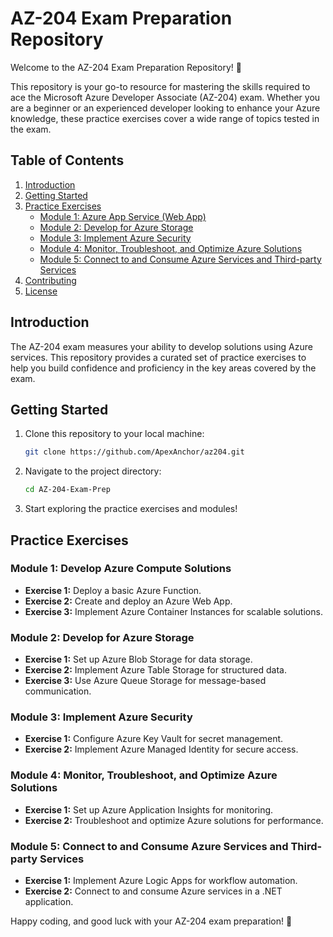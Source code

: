 # AZ-204 Exam Preparation Repository

Welcome to the AZ-204 Exam Preparation Repository! 🚀

This repository is your go-to resource for mastering the skills required to ace the Microsoft Azure Developer Associate (AZ-204) exam. Whether you are a beginner or an experienced developer looking to enhance your Azure knowledge, these practice exercises cover a wide range of topics tested in the exam.

## Table of Contents

1. [Introduction](#introduction)
2. [Getting Started](#getting-started)
3. [Practice Exercises](#practice-exercises)
   - [Module 1: Azure App Service (Web App)](#module-1-develop-azure-compute-solutions)
   - [Module 2: Develop for Azure Storage](#module-2-develop-for-azure-storage)
   - [Module 3: Implement Azure Security](#module-3-implement-azure-security)
   - [Module 4: Monitor, Troubleshoot, and Optimize Azure Solutions](#module-4-monitor-troubleshoot-and-optimize-azure-solutions)
   - [Module 5: Connect to and Consume Azure Services and Third-party Services](#module-5-connect-to-and-consume-azure-services-and-third-party-services)
4. [Contributing](#contributing)
5. [License](#license)

## Introduction

The AZ-204 exam measures your ability to develop solutions using Azure services. This repository provides a curated set of practice exercises to help you build confidence and proficiency in the key areas covered by the exam.

## Getting Started

1. Clone this repository to your local machine:

    ```bash
    git clone https://github.com/ApexAnchor/az204.git
    ```

2. Navigate to the project directory:

    ```bash
    cd AZ-204-Exam-Prep
    ```

3. Start exploring the practice exercises and modules!

## Practice Exercises

### Module 1: Develop Azure Compute Solutions

- **Exercise 1:** Deploy a basic Azure Function.
- **Exercise 2:** Create and deploy an Azure Web App.
- **Exercise 3:** Implement Azure Container Instances for scalable solutions.

### Module 2: Develop for Azure Storage

- **Exercise 1:** Set up Azure Blob Storage for data storage.
- **Exercise 2:** Implement Azure Table Storage for structured data.
- **Exercise 3:** Use Azure Queue Storage for message-based communication.

### Module 3: Implement Azure Security

- **Exercise 1:** Configure Azure Key Vault for secret management.
- **Exercise 2:** Implement Azure Managed Identity for secure access.

### Module 4: Monitor, Troubleshoot, and Optimize Azure Solutions

- **Exercise 1:** Set up Azure Application Insights for monitoring.
- **Exercise 2:** Troubleshoot and optimize Azure solutions for performance.

### Module 5: Connect to and Consume Azure Services and Third-party Services

- **Exercise 1:** Implement Azure Logic Apps for workflow automation.
- **Exercise 2:** Connect to and consume Azure services in a .NET application.

Happy coding, and good luck with your AZ-204 exam preparation! 🚀
